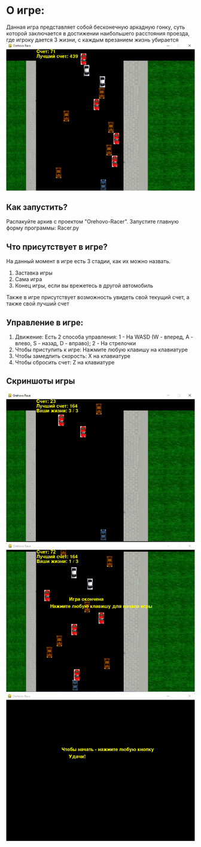 # О игре:

Данная игра представляет собой бесконечную аркадную гонку, суть которой заключается в достижении наибольшего расстояния
проезда, где игроку дается 3 жизни, с каждым врезанием жизнь убирается
![](readme_images/Main.png)

## Как запустить?

Распакуйте архив с проектом "Orehovo-Racer". Запустите главную форму программы: Racer.py

## Что присутствует в игре?

На данный момент в игре есть 3 стадии, как их можно назвать.

1. Заставка игры
2. Сама игра
3. Конец игры, если вы врежетесь в другой автомобиль

Также в игре присутствует возможность увидеть свой текущий счет, а также свой лучший счет

## Управление в игре:

1. Движение: Есть 2 способа управления: 1 - На WASD (W - вперед, A - влево, S - назад, D - вправо); 2 - На стрелочки
2. Чтобы приступить к игре:
   Нажмите любую клавишу на клавиатуре
3. Чтобы замедлить скорость: X на клавиатуре
4. Чтобы сбросить счет: Z на клавиатуре

## Скриншоты игры

![](readme_images/screen1.png)
![](readme_images/screen2.png)
![](readme_images/screen3.png)